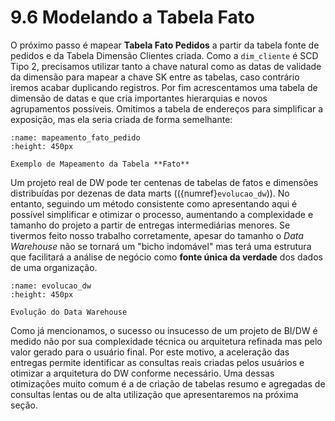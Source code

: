 # 9.6 Modelando a Tabela Fato

O próximo passo é mapear **Tabela Fato Pedidos** a partir da tabela fonte de pedidos e da Tabela Dimensão Clientes criada. Como a `dim_cliente` é SCD Tipo 2, precisamos utilizar tanto a chave natural como as datas de validade da dimensão para mapear a chave SK entre as tabelas, caso contrário iremos acabar duplicando registros. Por fim acrescentamos uma tabela de dimensão de datas e que cria importantes hierarquias e novos agrupamentos possíveis. Omitimos a tabela de endereços para simplificar a exposição, mas ela seria criada de forma semelhante:

```{figure} ../../../assets/img/mapeamento_fato_pedido.png
:name: mapeamento_fato_pedido
:height: 450px

Exemplo de Mapeamento da Tabela **Fato**
```

Um projeto real de DW pode ter centenas de tabelas de fatos e dimensões distribuídas por dezenas de data marts (({numref}`evolucao_dw`)). No entanto, seguindo um método consistente como apresentando aqui é possível simplificar e otimizar o processo, aumentando a complexidade e tamanho do projeto a partir de entregas intermediárias menores. Se tivermos feito nosso trabalho corretamente, apesar do tamanho o *Data Warehouse* não se tornará um "bicho indomável" mas terá uma estrutura que facilitará a análise de negócio como **fonte única da verdade** dos dados de uma organização.

```{figure} ../../../assets/img/evolucao_dw.png
:name: evolucao_dw
:height: 450px

Evolução do Data Warehouse
```

Como já mencionamos, o sucesso ou insucesso de um projeto de BI/DW é medido não por sua complexidade técnica ou arquitetura refinada mas pelo valor gerado para o usuário final. Por este motivo, a aceleração das entregas permite identificar as consultas reais criadas pelos usuários e otimizar a arquitetura do DW conforme necessário.  Uma dessas otimizações muito comum é a de criação de tabelas resumo e agregadas de consultas lentas ou de alta utilização que apresentaremos na próxima seção.